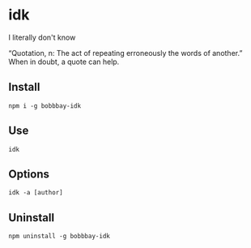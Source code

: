 # idk
I literally don't know

“Quotation, n: The act of repeating erroneously the words of another.”
When in doubt, a quote can help. 

## Install
```
npm i -g bobbbay-idk
```

## Use
```
idk
```

## Options
```
idk -a [author]
```

## Uninstall
```
npm uninstall -g bobbbay-idk
```